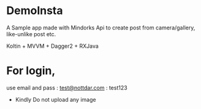 # DemoInsta
A Sample app made with Mindorks Api to create post from camera/gallery, like-unlike post etc.

Koltin + MVVM + Dagger2 + RXJava

# For login,
use email and pass
            : test@nottdar.com
            : test123
            
* Kindly Do not upload any image            
